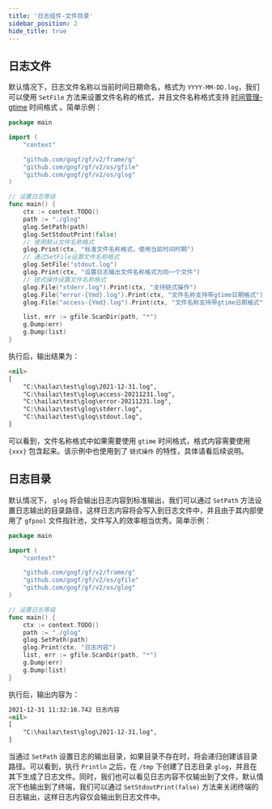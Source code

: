```yaml
---
title: '日志组件-文件目录'
sidebar_position: 2
hide_title: true
---
```


## 日志文件

默认情况下，日志文件名称以当前时间日期命名，格式为 `YYYY-MM-DD.log`，我们可以使用 `SetFile` 方法来设置文件名称的格式，并且文件名称格式支持 [时间管理-gtime](output/goframe-v2.1-md/组件列表/系统相关/时间管理-gtime) 时间格式 。简单示例：

```go
package main

import (
    "context"

    "github.com/gogf/gf/v2/frame/g"
    "github.com/gogf/gf/v2/os/gfile"
    "github.com/gogf/gf/v2/os/glog"
)

// 设置日志等级
func main() {
    ctx := context.TODO()
    path := "./glog"
    glog.SetPath(path)
    glog.SetStdoutPrint(false)
    // 使用默认文件名称格式
    glog.Print(ctx, "标准文件名称格式，使用当前时间时期")
    // 通过SetFile设置文件名称格式
    glog.SetFile("stdout.log")
    glog.Print(ctx, "设置日志输出文件名称格式为同一个文件")
    // 链式操作设置文件名称格式
    glog.File("stderr.log").Print(ctx, "支持链式操作")
    glog.File("error-{Ymd}.log").Print(ctx, "文件名称支持带gtime日期格式")
    glog.File("access-{Ymd}.log").Print(ctx, "文件名称支持带gtime日期格式")

    list, err := gfile.ScanDir(path, "*")
    g.Dump(err)
    g.Dump(list)
}

```

执行后，输出结果为：

```html
<nil>
[
    "C:\hailaz\test\glog\2021-12-31.log",
    "C:\hailaz\test\glog\access-20211231.log",
    "C:\hailaz\test\glog\error-20211231.log",
    "C:\hailaz\test\glog\stderr.log",
    "C:\hailaz\test\glog\stdout.log",
]
```

可以看到，文件名称格式中如果需要使用 `gtime` 时间格式，格式内容需要使用 `{xxx}` 包含起来。该示例中也使用到了 `链式操作` 的特性，具体请看后续说明。

## 日志目录

默认情况下， `glog` 将会输出日志内容到标准输出，我们可以通过 `SetPath` 方法设置日志输出的目录路径，这样日志内容将会写入到日志文件中，并且由于其内部使用了 `gfpool` 文件指针池，文件写入的效率相当优秀。简单示例：

```go
package main

import (
    "context"

    "github.com/gogf/gf/v2/frame/g"
    "github.com/gogf/gf/v2/os/gfile"
    "github.com/gogf/gf/v2/os/glog"
)

// 设置日志等级
func main() {
    ctx := context.TODO()
    path := "./glog"
    glog.SetPath(path)
    glog.Print(ctx, "日志内容")
    list, err := gfile.ScanDir(path, "*")
    g.Dump(err)
    g.Dump(list)
}

```

执行后，输出内容为：

```html
2021-12-31 11:32:16.742 日志内容
<nil>
[
    "C:\hailaz\test\glog\2021-12-31.log",
]
```

当通过 `SetPath` 设置日志的输出目录，如果目录不存在时，将会递归创建该目录路径。可以看到，执行 `Println` 之后，在 `/tmp` 下创建了日志目录 `glog`，并且在其下生成了日志文件。同时，我们也可以看见日志内容不仅输出到了文件，默认情况下也输出到了终端，我们可以通过 `SetStdoutPrint(false)` 方法来关闭终端的日志输出，这样日志内容仅会输出到日志文件中。